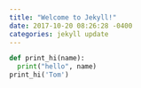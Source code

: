 ```yaml
---
title: "Welcome to Jekyll!"
date: 2017-10-20 08:26:28 -0400
categories: jekyll update
---
```



```python
def print_hi(name):
  print("hello", name)
print_hi('Tom')
```
